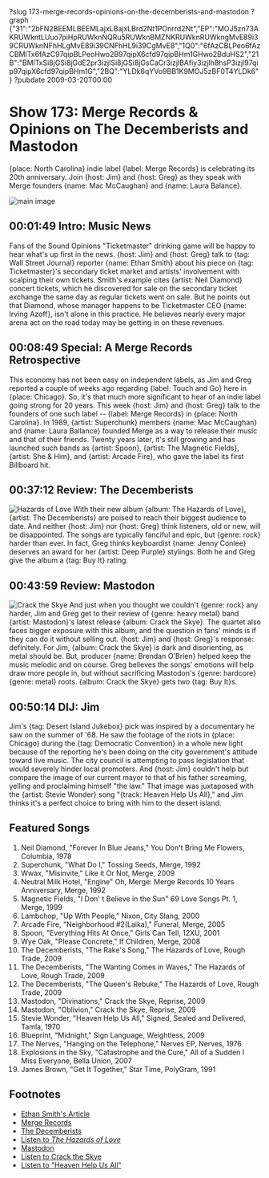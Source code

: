 ?slug 173-merge-records-opinions-on-the-decemberists-and-mastodon
?graph {"31":"2bFN2BEEMLBEEMLajxLBajxLBrd2Nt1POnrrd2Nt","EP":"MOJ5zn73AKRUWkntLUuo7piHpRUWknNQRu5RUWknBMZNKRUWknRUWkngMvE89i39CRUWknNFhHLgMvE89i39CNFhHL9i39CgMvE8","1Q0":"6fAzCBLPeo6fAzCBMlTx6fAzC97qipBLPeoHwo2B97qipX6cfd97qipBHm1GHwo2BduHS2","21B":"BMlTxSi8jGSi8jGdE2pr3izjlSi8jGSi8jGsCaCr3izjlBAfiy3izjlh8hsP3izjl97qip97qipX6cfd97qipBHm1G","2BQ":"YLDk6qYVo9BB1K9MOJ5zBF0T4YLDk6"}
?pubdate 2009-03-20T00:00

# Show 173: Merge Records & Opinions on The Decemberists and Mastodon
{place: North Carolina} indie label {label: Merge Records} is celebrating its 20th anniversary. Join {host: Jim} and {host: Greg} as they speak with Merge founders {name: Mac McCaughan} and {name: Laura Balance}.

![main image](https://static.soundopinions.org/images/2009/merge_logo.jpg)

## 00:01:49 Intro: Music News
Fans of the Sound Opinions  "Ticketmaster"  drinking game will be happy to hear what's up first in the news. {host: Jim} and {host: Greg} talk to {tag: Wall Street Journal} reporter {name: Ethan Smith} about his piece on {tag: Ticketmaster}'s secondary ticket market and artists' involvement with scalping their own tickets. Smith's example cites {artist: Neil Diamond} concert tickets, which he discovered for sale on the secondary ticket exchange the same day as regular tickets went on sale. But he points out that Diamond, whose manager happens to be Ticketmaster CEO {name: Irving Azoff}, isn't alone in this practice. He believes nearly every major arena act on the road today may be getting in on these revenues.

## 00:08:49 Special: A Merge Records Retrospective
This economy has not been easy on independent labels, as Jim and Greg reported a couple of weeks ago regarding {label: Touch and Go} here in {place: Chicago}. So, it's that much more significant to hear of an indie label going strong for 20 years. This week {host: Jim} and {host: Greg} talk to the founders of one such label -- {label: Merge Records} in {place: North Carolina}. In 1989, {artist: Superchunk} members {name: Mac McCaughan} and {name: Laura Ballance} founded Merge as a way to release their music and that of their friends. Twenty years later, it's still growing and has launched such bands as {artist: Spoon}, {artist: The Magnetic Fields}, {artist: She & Him}, and {artist: Arcade Fire}, who gave the label its first Billboard hit.

## 00:37:12 Review: The Decemberists
![Hazards of Love](https://static.soundopinions.org/assets/173/1Q00.jpg)
With their new album {album: The Hazards of Love}, {artist: The Decemberists} are poised to reach their biggest audience to date. And neither {host: Jim} nor {host: Greg} think listeners, old or new, will be disappointed. The songs are typically fanciful and epic, but {genre: rock} harder than ever. In fact, Greg thinks keyboardist {name: Jenny Conlee} deserves an award for her {artist: Deep Purple} stylings. Both he and Greg give the album a {tag: Buy It} rating.

## 00:43:59 Review: Mastodon
![Crack the Skye](https://static.soundopinions.org/assets/173/21B0.jpg)
And just when you thought we couldn't {genre: rock} any harder, Jim and Greg get to their review of {genre: heavy metal} band {artist: Mastodon}'s latest release {album: Crack the Skye}. The quartet also faces bigger exposure with this album, and the question in fans' minds is if they can do it without selling out. {host: Jim} and {host: Greg}'s response: definitely. For Jim, {album: Crack the Skye} is dark and disorienting, as metal should be. But, producer {name: Brendan O'Brien} helped keep the music melodic and on course. Greg believes the songs' emotions will help draw more people in, but without sacrificing Mastodon's {genre: hardcore} {genre: metal} roots. {album: Crack the Skye} gets two {tag: Buy It}s.

## 00:50:14 DIJ: Jim
Jim's {tag: Desert Island Jukebox} pick was inspired by a documentary he saw on the summer of '68. He saw the footage of the riots in {place: Chicago} during the {tag: Democratic Convention} in a whole new light because of the reporting he's been doing on the city government's attitude toward live music. The city council is attempting to pass legislation that would severely hinder local promoters. And {host: Jim} couldn't help but compare the image of our current mayor to that of his father screaming, yelling and proclaiming himself "the law." That image was juxtaposed with the {artist: Stevie Wonder} song "{track: Heaven Help Us All}," and Jim thinks it's a perfect choice to bring with him to the desert island.

## Featured Songs
1. Neil Diamond, "Forever In Blue Jeans," You Don't Bring Me Flowers, Columbia, 1978
2. Superchunk, "What Do I," Tossing Seeds, Merge, 1992
3. Wwax, "Misinvite," Like it Or Not, Merge, 2009
4. Neutral Milk Hotel, "Engine" Oh, Merge: Merge Records 10 Years Anniversary, Merge, 1992
5. Magnetic Fields, "I Don' t Believe in the Sun" 69 Love Songs Pt. 1, Merge, 1999
6. Lambchop, "Up With People," Nixon, City Slang, 2000
7. Arcade Fire, "Neighborhood #2(Laika)," Funeral, Merge, 2005
8. Spoon, "Everything Hits At Once," Girls Can Tell, 12XU, 2001
9. Wye Oak, "Please Concrete," If Children, Merge, 2008
10. The Decemberists, "The Rake's Song," The Hazards of Love, Rough Trade, 2009
11. The Decemberists, "The Wanting Comes in Waves," The Hazards of Love, Rough Trade, 2009
12. The Decemberists, "The Queen's Rebuke," The Hazards of Love, Rough Trade, 2009
13. Mastodon, "Divinations," Crack the Skye, Reprise, 2009
14. Mastodon, "Oblivion," Crack the Skye, Reprise, 2009
15. Stevie Wonder, "Heaven Help Us All," Signed, Sealed and Delivered, Tamla, 1970
16. Blueprint, "Midnight," Sign Language, Weightless, 2009
17. The Nerves, "Hanging on the Telephone," Nerves EP, Nerves, 1976
18. Explosions in the Sky, "Catastrophe and the Cure," All of a Sudden I Miss Everyone, Bella Union, 2007
19. James Brown, "Get It Together," Star Time, PolyGram, 1991

## Footnotes 
- [Ethan Smith's Article](http://online.wsj.com/news/articles/SB123672740386088613)
- [Merge Records](http://www.mergerecords.com/)
- [The Decemberists](http://www.decemberists.com/)
- [Listen to *The Hazards of Love*](http://www.last.fm/music/The+Decemberists/Hazards+Of+Love)
- [Mastodon](http://www.last.fm/music/The+Decemberists/Hazards+Of+Love)
- [Listen to Crack the Skye](http://www.last.fm/music/Mastodon/_/Crack+the+Skye)
- [Listen to "Heaven Help Us All"](https://www.youtube.com/watch?v=TJ6fU2pAz0c)
